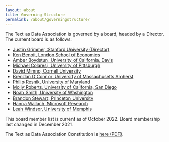 ```yaml
---
layout: about
title: Governing Structure
permalink: /about/governingstructure/
---
```


The Text as Data Association is governed by a board, headed by a Director.  The current board is as follows:

* <a href="https://www.justingrimmer.org/">Justin Grimmer, Stanford University (Director)</a>
* <a href="https://kenbenoit.net/">Ken Benoit, London School of Economics</a>
* <a href="http://www.amber-boydstun.com/">Amber Boydstun, University of California, Davis</a>
* <a href="http://michaelcolaresi.com/">Michael Colaresi, University of Pittsburgh</a>
* <a href="https://mimno.infosci.cornell.edu/">David Mimno, Cornell University</a>
* <a href="https://brenocon.com/">Brendan O'Connor, University of Massachusetts Amherst</a>
* <a href="http://users.umiacs.umd.edu/~resnik/">Philip Resnik, University of Maryland</a>
* <a href="http://www.margaretroberts.net/">Molly Roberts, University of California, San Diego</a>
* <a href="https://homes.cs.washington.edu/~nasmith/">Noah Smith, University of Washington</a>
* <a href="https://scholar.princeton.edu/bstewart">Brandon Stewart, Princeton University</a>
* <a href="http://dirichlet.net/">Hanna Wallach, Microsoft Research</a>
* <a href="https://www.thewordwitch.dev/home">Leah Windsor, University of Memphis</a>

This board member list is current as of October 2022.  Board membership last changed in December 2021.

The Text as Data Association Constitution is <a href="http://textasdata.github.io/about/constitution.pdf">here (PDF)</a>.

